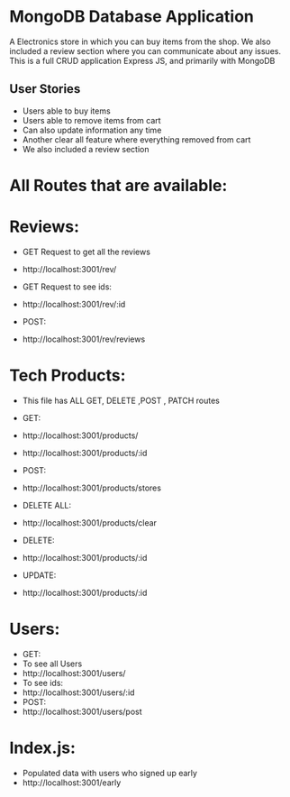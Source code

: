 # MongoDB Database Application

A Electronics store in which you can buy items from the shop. We also included a review section where you can communicate about any issues. This is a full CRUD application Express JS, and primarily with MongoDB 

## User Stories 
  - Users able to buy items
  - Users able to remove items from cart
  - Can also update information any time
  - Another clear all feature where everything removed from cart
  - We also included a review section

# All Routes that are available:
# Reviews:
- GET Request to get all the reviews 
- http://localhost:3001/rev/
- GET Request to  see ids:
- http://localhost:3001/rev/:id

- POST:
- http://localhost:3001/rev/reviews

# Tech Products:
 - This file has ALL GET, DELETE ,POST , PATCH routes
 - GET:
 - http://localhost:3001/products/
 - http://localhost:3001/products/:id

 - POST:
 - http://localhost:3001/products/stores

 - DELETE ALL:
 - http://localhost:3001/products/clear
 - DELETE:
 -  http://localhost:3001/products/:id

 - UPDATE:
 -  http://localhost:3001/products/:id

# Users:
- GET:
- To see all Users
- http://localhost:3001/users/
- To see ids:
- http://localhost:3001/users/:id
- POST:
- http://localhost:3001/users/post



# Index.js:
- Populated data with users who signed up early
- http://localhost:3001/early








